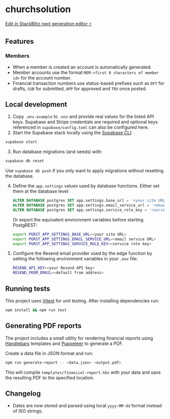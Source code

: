 # churchsolution

[Edit in StackBlitz next generation editor ⚡️](https://stackblitz.com/~/github.com/faithfulcoronel/churchsolution)

## Features

### Members

- When a member is created an account is automatically generated.
- Member accounts use the format `MEM-<first 8 characters of member id>` for the account number.
- Financial transaction numbers use status-based prefixes such as `DFT` for drafts,
  `SUB` for submitted, `APP` for approved and `TRX` once posted.

## Local development

1. Copy `.env.example` to `.env` and provide real values for the listed API keys.
   Supabase and Stripe credentials are required and optional keys referenced in
   `supabase/config.toml` can also be configured here.
2. Start the Supabase stack locally using the [Supabase CLI](https://supabase.com/docs/guides/cli):

```bash
supabase start
```

3. Run database migrations (and seeds) with:

```bash
supabase db reset
```

   Use `supabase db push` if you only want to apply migrations without resetting
   the database.

4. Define the `app.settings` values used by database functions. Either set them
   at the database level:

   ```sql
   ALTER DATABASE postgres SET app.settings.base_url = '<your site URL>';
   ALTER DATABASE postgres SET app.settings.email_service_url = '<email service URL>';
   ALTER DATABASE postgres SET app.settings.service_role_key = '<service role key>';
   ```

   Or export the equivalent environment variables before starting PostgREST:

   ```bash
   export PGRST_APP_SETTINGS_BASE_URL=<your site URL>
   export PGRST_APP_SETTINGS_EMAIL_SERVICE_URL=<email service URL>
   export PGRST_APP_SETTINGS_SERVICE_ROLE_KEY=<service role key>
   ```

5. Configure the Resend email provider used by the edge function by setting
   the following environment variables in your `.env` file:

   ```bash
   RESEND_API_KEY=<your Resend API key>
   RESEND_FROM_EMAIL=<default from address>
   ```

## Running tests

This project uses [Vitest](https://vitest.dev) for unit testing. After installing
dependencies run:

```bash
npm install && npm run test
```

## Generating PDF reports

The project includes a small utility for rendering financial reports using
[Handlebars](https://handlebarsjs.com/) templates and
[Puppeteer](https://pptr.dev/) to generate a PDF.

Create a data file in JSON format and run:

```bash
npm run generate-report -- <data.json> <output.pdf>
```

This will compile `templates/financial-report.hbs` with your data and save the
resulting PDF to the specified location.

## Changelog

- Dates are now stored and parsed using local `yyyy-MM-dd` format instead of ISO strings.

